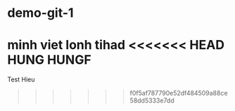 # demo-git-1
minh viet lonh tihad
<<<<<<< HEAD
HUNG HUNGF
=======

Test
Hieu
>>>>>>> f0f5af787790e52df484509a88ce58dd5333e7dd